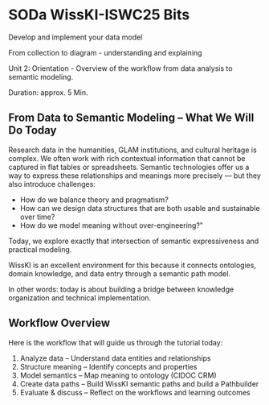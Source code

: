 <!--
*titel:
*author:in/urheber:in: 
orcid: 
email: SODa@sammlungen.io
*lizenz: cc by
lizenzlink: https://creativecommons.org/
*persistenter OER link: 
language: 
version:  v1
beschreibung: 
format: SODa WissKI How-to-Tutorial
modultitel: 
modul: Unit 1
einheitstitel: Welcome and warm-up 
eiheit: Einheit 1
lernziel: 

baustein:
zielgruppe: https://zenodo.org/records/15574575
gestaltungsprinzip: 
keywords: ???
erstellungsdatum: 

technische metadaten:
medientyp: text
dateiformat: .md
dauer: 
größe:
software: Web

icon: https://github.com/chastik/Beratung_Dateityp_Bild/refs/heads/main/resources/SODa-Logo_full.svg

link: https://raw.githubusercontent.com/chastik/WissKI/refs/heads/main/soda.css

-->
# SODa WissKI-ISWC25 Bits

Develop and implement your data model 

From collection to diagram - understanding and explaining

Unit 2: Orientation - Overview of the workflow from data analysis to semantic modeling.

Duration: approx. 5 Min.


## From Data to Semantic Modeling – What We Will Do Today

Research data in the humanities, GLAM institutions, and cultural heritage is complex. We often work with rich contextual information that cannot be captured in flat tables or spreadsheets. Semantic technologies offer us a way to express these relationships and meanings more precisely — but they also introduce challenges:

* How do we balance theory and pragmatism?
* How can we design data structures that are both usable and sustainable over time?
* How do we model meaning without over-engineering?"

Today, we explore exactly that intersection of semantic expressiveness and practical modeling. 

WissKI is an excellent environment for this because it connects ontologies, domain knowledge, and data entry through a semantic path model. 

In other words: today is about building a bridge between knowledge organization and technical implementation.

## Workflow Overview

Here is the workflow that will guide us through the tutorial today:

1. Analyze data – Understand data entities and relationships
2. Structure meaning – Identify concepts and properties
3. Model semantics – Map meaning to ontology (CIDOC CRM)
4. Create data paths – Build WissKI semantic paths and build a Pathbuilder
6. Evaluate & discuss – Reflect on the workflows and learning outcomes


